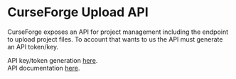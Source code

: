 # CurseForge Upload API

CurseForge exposes an API for project management including the endpoint to upload project files. To account that wants
to us the API must generate an API token/key.

API key/token generation [here](https://www.curseforge.com/account/api-tokens).  
API documentation [here](https://support.curseforge.com/en/support/solutions/articles/9000197321-curseforge-api).

